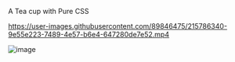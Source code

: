 A Tea cup with Pure CSS


https://user-images.githubusercontent.com/89846475/215786340-9e55e223-7489-4e57-b6e4-647280de7e52.mp4

![image](https://user-images.githubusercontent.com/89846475/215786841-5a87cd30-fa37-43d5-a036-a36895dcb2a8.png)
